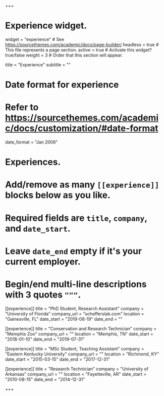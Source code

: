 +++
# Experience widget.
widget = "experience"  # See https://sourcethemes.com/academic/docs/page-builder/
headless = true  # This file represents a page section.
active = true  # Activate this widget? true/false
weight = 3  # Order that this section will appear.

title = "Experience"
subtitle = ""

# Date format for experience
#   Refer to https://sourcethemes.com/academic/docs/customization/#date-format
date_format = "Jan 2006"

# Experiences.
#   Add/remove as many `[[experience]]` blocks below as you like.
#   Required fields are `title`, `company`, and `date_start`.
#   Leave `date_end` empty if it's your current employer.
#   Begin/end multi-line descriptions with 3 quotes `"""`.

[[experience]]
  title = "PhD Student, Research Assistant"
  company = "University of Florida"
  company_url = "schefferslab.com"
  location = "Gainesville, FL"
  date_start = "2019-08-19"
  date_end = ""

[[experience]]
  title = "Conservation and Research Technician"
  company = "Memphis Zoo"
  company_url = ""
  location = "Memphis, TN"
  date_start = "2018-01-10"
  date_end = "2019-07-31"

[[experience]]
  title = "MSc Student, Teaching Assistant"
  company = "Eastern Kentucky University"
  company_url = ""
  location = "Richmond, KY"
  date_start = "2015-03-15"
  date_end = "2017-12-31"
  
[[experience]]
  title = "Research Technician"
  company = "University of Arkansas"
  company_url = ""
  location = "Fayetteville, AR"
  date_start = "2010-08-15"
  date_end = "2014-12-31"

+++

